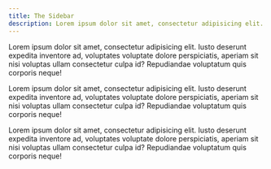 ```yaml
---
title: The Sidebar
description: Lorem ipsum dolor sit amet, consectetur adipisicing elit. Iusto deserunt expedita inventore ad, voluptates voluptate dolore perspiciatis, aperiam sit nisi voluptas ullam consectetur culpa id? Repudiandae voluptatum quis corporis neque!
---
```


Lorem ipsum dolor sit amet, consectetur adipisicing elit. Iusto deserunt expedita inventore ad, voluptates voluptate dolore perspiciatis, aperiam sit nisi voluptas ullam consectetur culpa id? Repudiandae voluptatum quis corporis neque!

Lorem ipsum dolor sit amet, consectetur adipisicing elit. Iusto deserunt expedita inventore ad, voluptates voluptate dolore perspiciatis, aperiam sit nisi voluptas ullam consectetur culpa id? Repudiandae voluptatum quis corporis neque!

Lorem ipsum dolor sit amet, consectetur adipisicing elit. Iusto deserunt expedita inventore ad, voluptates voluptate dolore perspiciatis, aperiam sit nisi voluptas ullam consectetur culpa id? Repudiandae voluptatum quis corporis neque!
